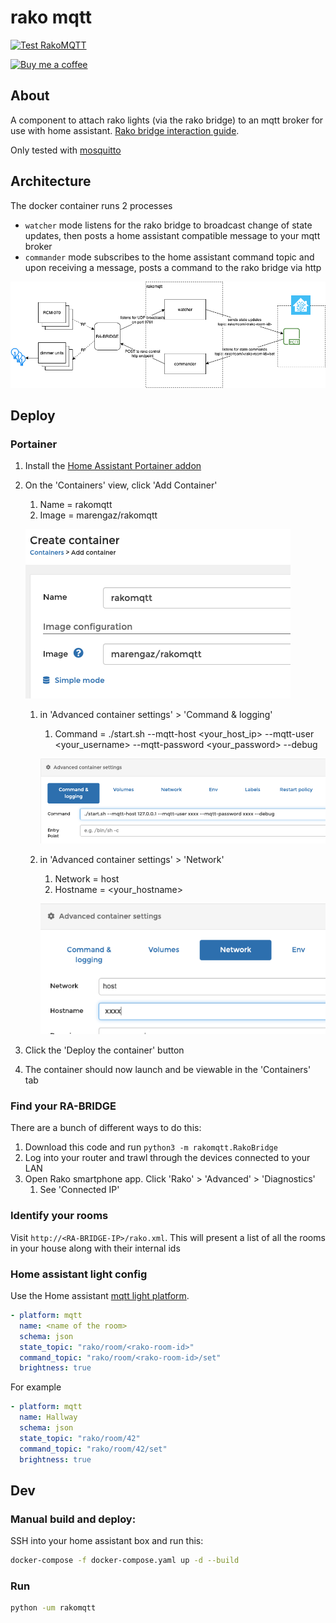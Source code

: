 # rako mqtt

[![Test RakoMQTT][github-actions-shield]][github-actions]

[![Buy me a coffee][buymeacoffee-shield]][buymeacoffee]

## About

A component to attach rako lights (via the rako bridge) to an mqtt broker for use with home assistant.
[Rako bridge interaction guide](accessing-the-rako-bridge.pdf).

Only tested with [mosquitto](https://mosquitto.org/)

## Architecture

The docker container runs 2 processes

- `watcher` mode listens for the rako bridge to broadcast change of state updates, then posts a home assistant compatible message to your mqtt broker
- `commander` mode subscribes to the home assistant command topic and upon receiving a message, posts a command to the rako bridge via http

![System architecture](img/rakomqtt.png)


## Deploy

### Portainer
1. Install the [Home Assistant Portainer addon](https://github.com/hassio-addons/addon-portainer)
1. On the 'Containers' view, click  'Add Container'
    1. Name = rakomqtt
    1. Image = marengaz/rakomqtt

     ![name/image](img/create_container1.png)

    1. in 'Advanced container settings' > 'Command & logging'
        1. Command = ./start.sh --mqtt-host <your_host_ip> --mqtt-user <your_username> --mqtt-password <your_password> --debug 

         ![command](img/create_container2.png)

    1. in 'Advanced container settings' > 'Network'
        1. Network = host
        1. Hostname = <your_hostname>

         ![network](img/create_container3.png)

1. Click the 'Deploy the container' button
1. The container should now launch and be viewable in the 'Containers' tab 


### Find your RA-BRIDGE
There are a bunch of different ways to do this:

1. Download this code and run `python3 -m rakomqtt.RakoBridge` 
2. Log into your router and trawl through the devices connected to your LAN
3. Open Rako smartphone app. Click 'Rako' > 'Advanced' > 'Diagnostics'
    1. See 'Connected IP'


### Identify your rooms

Visit `http://<RA-BRIDGE-IP>/rako.xml`.
This will present a list of all the rooms in your house along with their internal ids 

### Home assistant light config

Use the Home assistant [mqtt light platform](https://www.home-assistant.io/components/light.mqtt/). 
```yaml
- platform: mqtt
  name: <name of the room>
  schema: json
  state_topic: "rako/room/<rako-room-id>"
  command_topic: "rako/room/<rako-room-id>/set"
  brightness: true
```

For example
```yaml
- platform: mqtt
  name: Hallway
  schema: json
  state_topic: "rako/room/42"
  command_topic: "rako/room/42/set"
  brightness: true
```

## Dev

### Manual build and deploy:
SSH into your home assistant box and run this:

```bash
docker-compose -f docker-compose.yaml up -d --build
```

### Run

```bash
python -um rakomqtt
```


[buymeacoffee-shield]: https://www.buymeacoffee.com/assets/img/guidelines/download-assets-sm-2.svg
[buymeacoffee]: https://www.buymeacoffee.com/marengaz
[github-actions-shield]: https://github.com/marengaz/rakomqtt/workflows/Test%20RakoMQTT/badge.svg?branch=master
[github-actions]: https://github.com/marengaz/rakomqtt/actions?query=workflow%3A%22Test+RakoMQTT%22+branch%3Amaster
